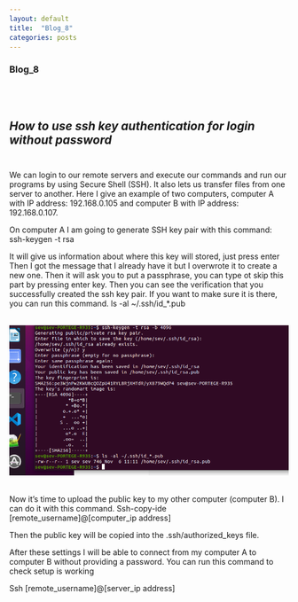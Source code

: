```yaml
---
layout: default
title:  "Blog_8"
categories: posts
---
```


### Blog_8
<br><br>

## *How to use ssh key authentication for login without password*<br><br>



We can login to our remote servers and execute our commands and run our programs by using Secure Shell (SSH). It also lets us transfer files from one server to another. Here I give an example of two computers, computer A with IP address: 192.168.0.105 and computer B with IP address: 192.168.0.107.

On computer A I am going to generate SSH key pair with this command: 
 ssh-keygen -t rsa 
 
It will give us information about where this key will stored, just press enter 
Then I got the message that I already have it but I overwrote it to create a new one.
Then it will ask you to put a passphrase, you can type ot skip this part by pressing enter key.
Then you can see the verification that you successfully created the ssh key pair. If you want to make sure it is there, you can run this command.
ls -al ~/.ssh/id_*.pub<br><br>

![image](https://raw.githubusercontent.com/sevakZ/sevakZ.github.io/master/docs/_image/blog8.png)<br><br>


Now it’s time to upload the public key to my other computer (computer B). I can do it with this command.
 Ssh-copy-ide [remote_username]@[computer_ip address]

Then the public key will be copied into the .ssh/authorized_keys file.

After these settings I will be able to connect from my computer A to computer B without providing a password. You can run this command to check setup is working

Ssh [remote_username]@[server_ip address]

